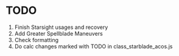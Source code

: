 # TODO
1. Finish Starsight usages and recovery
2. Add Greater Spellblade Maneuvers
2. Check formatting
3. Do calc changes marked with TODO in class_starblade_acos.js